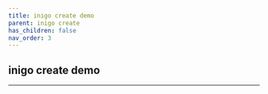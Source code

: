 ```yaml
---
title: inigo create demo
parent: inigo create
has_children: false
nav_order: 3
---
```


## inigo create demo
---

